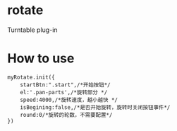 
# rotate
Turntable plug-in

# How to use

```
myRotate.init({
    startBtn:".start",/*开始按钮*/
    el:'.pan-parts',/*旋转部分 */
    speed:4000,/*旋转速度，越小越快 */
    isBegining:false,/*是否开始旋转，旋转时关闭按钮事件*/
    round:0/*旋转的轮数，不需要配置*/
})
```
